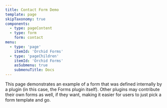 ```yaml
---
title: Contact Form Demo
template: page
skipTaxonomy: true
components:
  - type: pageContent
  - type: form
    form: contact
menu:
  - type: 'page'
    itemId: 'Orchid Forms'
  - type: 'pageChildren'
    itemId: 'Orchid Forms'
    asSubmenu: true
    submenuTitle: Docs
---
```


This page demonstrates an example of a form that was defined internally by a plugin (in this case, the Forms plugin 
itself). Other plugins may contribute their own forms as well, if they want, making it easier for users to just pick a
form template and go.